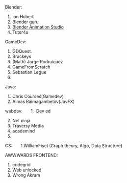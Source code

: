 ---
---
Blender:

1. Ian Hubert
2. Blender guru
3. [Blender Animation Studio](https://www.youtube.com/channel/UCz75RVbH8q2jdBJ4SnwuZZQ)
4. Tutor4u

GameDev:

1. GDQuest.
2. Brackeys
3. (Math) Jorge Rodruiguez
4. GameFromScratch
5. Sebastian Legue
6. 

Java:

1. Chris Courses(Gamedev)
2. Almas Baimagambetov(JavFX)

webdev:
      1.  Dev ed

2. Net ninja
3. Traversy Media
4. academind
5. 

CS:
      1.WilliamFiset (Graph theory, Algo, Data Structure)

AWWWARDS FRONTEND:

1. codegrid
2. Web unlocked
3. Wrong Akram
